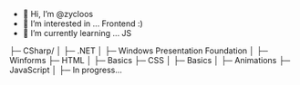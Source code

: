 - 👋 Hi, I’m @zycloos
- 👀 I’m interested in ... Frontend :)
- 🌱 I’m currently learning ... JS

<!---
zycloos/zycloos is a ✨ special ✨ repository because its `README.md` (this file) appears on your GitHub profile.
You can click the Preview link to take a look at your changes.
--->

├─ CSharp/
│  ├─ .NET
│  ├─ Windows Presentation Foundation
│  ├─ Winforms
├─ HTML
│  ├─ Basics
├─ CSS
│  ├─ Basics
│  ├─ Animations
├─ JavaScript
│  ├─ In progress...


